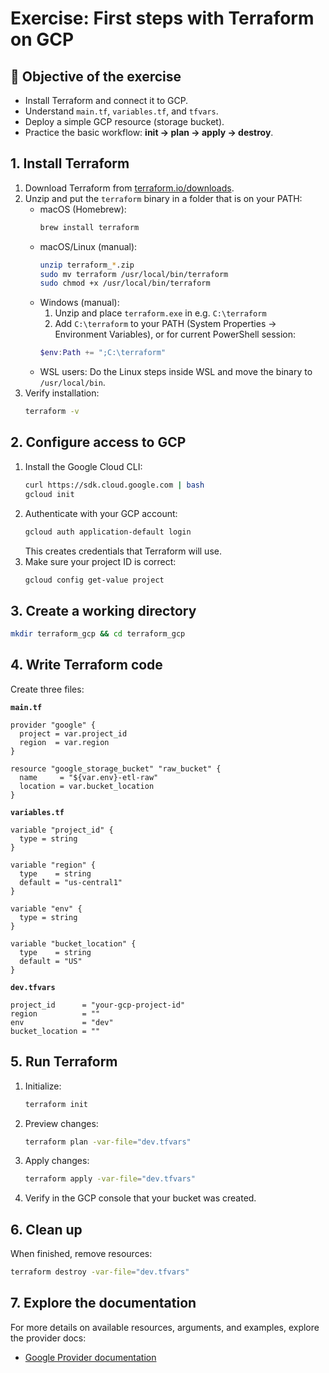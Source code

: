 # Exercise: First steps with Terraform on GCP

## 🎯 Objective of the exercise
- Install Terraform and connect it to GCP.
- Understand `main.tf`, `variables.tf`, and `tfvars`.
- Deploy a simple GCP resource (storage bucket).
- Practice the basic workflow: **init → plan → apply → destroy**.

## 1. Install Terraform
1. Download Terraform from [terraform.io/downloads](https://developer.hashicorp.com/terraform/downloads).
2. Unzip and put the `terraform` binary in a folder that is on your PATH:
   - macOS (Homebrew):
     ```bash
     brew install terraform
     ```
   - macOS/Linux (manual):
     ```bash
     unzip terraform_*.zip
     sudo mv terraform /usr/local/bin/terraform
     sudo chmod +x /usr/local/bin/terraform
     ```
   - Windows (manual):
     1) Unzip and place `terraform.exe` in e.g. `C:\terraform`  
     2) Add `C:\terraform` to your PATH (System Properties → Environment Variables), or for current PowerShell session:
     ```powershell
     $env:Path += ";C:\terraform"
     ```
   - WSL users: Do the Linux steps inside WSL and move the binary to `/usr/local/bin`.
3. Verify installation:
   ```bash
   terraform -v
   ```

## 2. Configure access to GCP
1. Install the Google Cloud CLI:
   ```bash
   curl https://sdk.cloud.google.com | bash
   gcloud init
   ```
2. Authenticate with your GCP account:
   ```bash
   gcloud auth application-default login
   ```
   This creates credentials that Terraform will use.
3. Make sure your project ID is correct:
   ```bash
   gcloud config get-value project
   ```

## 3. Create a working directory
```bash
mkdir terraform_gcp && cd terraform_gcp
```

## 4. Write Terraform code
Create three files:

**`main.tf`**
```hcl
provider "google" {
  project = var.project_id
  region  = var.region
}

resource "google_storage_bucket" "raw_bucket" {
  name     = "${var.env}-etl-raw"
  location = var.bucket_location
}
```

**`variables.tf`**
```hcl
variable "project_id" {
  type = string
}

variable "region" {
  type    = string
  default = "us-central1"
}

variable "env" {
  type = string
}

variable "bucket_location" {
  type    = string
  default = "US"
}
```

**`dev.tfvars`**
```hcl
project_id      = "your-gcp-project-id"
region          = ""
env             = "dev"
bucket_location = ""
```

## 5. Run Terraform
1. Initialize:
   ```bash
   terraform init
   ```
2. Preview changes:
   ```bash
   terraform plan -var-file="dev.tfvars"
   ```
3. Apply changes:
   ```bash
   terraform apply -var-file="dev.tfvars"
   ```
4. Verify in the GCP console that your bucket was created.

## 6. Clean up
When finished, remove resources:
```bash
terraform destroy -var-file="dev.tfvars"
```

## 7. Explore the documentation
For more details on available resources, arguments, and examples, explore the provider docs:
- [Google Provider documentation](https://registry.terraform.io/providers/hashicorp/google/latest)